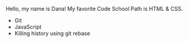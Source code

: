 Hello, my name is Dana! My favorite Code School Path is HTML & CSS.
* Git
* JavaScript
* Killing history using git rebase
